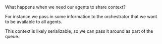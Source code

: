 What happens when we need our agents to share context?

For instance we pass in some information to the orchestrator that we want to be available to all agents.

This context is likely serializable, so we can pass it around as part of the queue.
